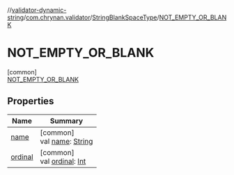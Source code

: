 //[validator-dynamic-string](../../../../index.md)/[com.chrynan.validator](../../index.md)/[StringBlankSpaceType](../index.md)/[NOT_EMPTY_OR_BLANK](index.md)

# NOT_EMPTY_OR_BLANK

[common]\
[NOT_EMPTY_OR_BLANK](index.md)

## Properties

| Name | Summary |
|---|---|
| [name](index.md#-372974862%2FProperties%2F666233332) | [common]<br>val [name](index.md#-372974862%2FProperties%2F666233332): [String](https://kotlinlang.org/api/latest/jvm/stdlib/kotlin/-string/index.html) |
| [ordinal](index.md#-739389684%2FProperties%2F666233332) | [common]<br>val [ordinal](index.md#-739389684%2FProperties%2F666233332): [Int](https://kotlinlang.org/api/latest/jvm/stdlib/kotlin/-int/index.html) |
